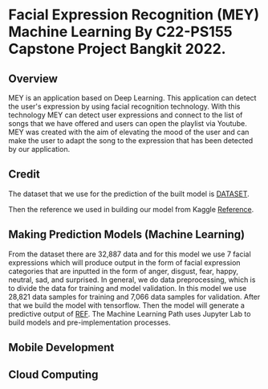 # Facial Expression Recognition (MEY) Machine Learning By C22-PS155 Capstone Project Bangkit 2022.

## Overview
MEY is an application based on Deep Learning. This application can detect the user's expression by using facial recognition technology. With this technology MEY can detect user expressions and connect to the list of songs that we have offered and users can open the playlist via Youtube.
MEY was created with the aim of elevating the mood of the user and can make the user to adapt the song to the expression that has been detected by our application.

## Credit
The dataset that we use for the prediction of the built model is [DATASET](https://www.kaggle.com/datasets/jonathanoheix/face-expression-recognition-dataset).

Then the reference we used in building our model from Kaggle [Reference](https://www.kaggle.com/code/jonathanoheix/face-expression-recognition-with-deep-learning).


## Making Prediction Models (Machine Learning)
From the dataset there are 32,887 data and for this model we use 7 facial expressions which will produce output in the form of facial expression categories that are inputted in the form of anger, disgust, fear, happy, neutral, sad, and surprised. In general, we do data preprocessing, which is to divide the data for training and model validation. In this model we use 28,821 data samples for training and 7,066 data samples for validation. After that we build the model with tensorflow. Then the model will generate a predictive output of [REF](https://github.com/MEY-Mental-Education-Yes/MEY-Workflow/blob/main/Face_Expression_Recognition.ipynb).
The Machine Learning Path uses Jupyter Lab to build models and pre-implementation processes.



## Mobile Development


## Cloud Computing
